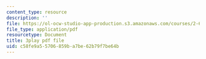 ```yaml
---
content_type: resource
description: ''
file: https://ol-ocw-studio-app-production.s3.amazonaws.com/courses/2-627-fundamentals-of-photovoltaics-fall-2013/c58fe9a55706859ba7be62b79f7be64b_69H3kTwques.pdf
file_type: application/pdf
resourcetype: Document
title: 3play pdf file
uid: c58fe9a5-5706-859b-a7be-62b79f7be64b
---
```

